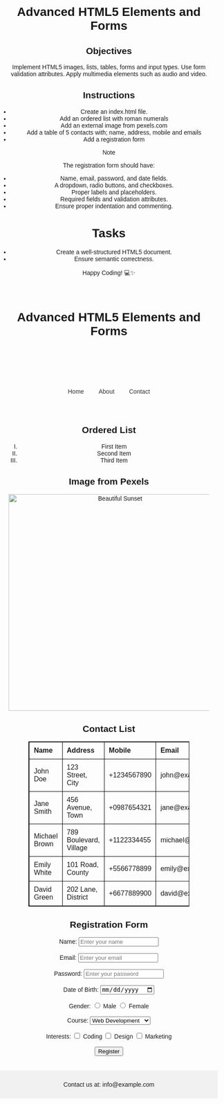 # Advanced HTML5 Elements and Forms

## Objectives
Implement HTML5 images, lists, tables, forms and input types.
Use form validation attributes.
Apply multimedia elements such as audio and video.

## Instructions

- Create an index.html file.
- Add an ordered list with roman numerals
- Add an external image from pexels.com
- Add a table of 5 contacts with; name, address, mobile and emails
- Add a registration form

>[!NOTE]
>  The registration form should have:
>- Name, email, password, and date fields.
>- A dropdown, radio buttons, and checkboxes.
>- Proper labels and placeholders.
>- Required fields and validation attributes.
>- Ensure proper indentation and commenting.
 
# Tasks
- Create a well-structured HTML5 document.
- Ensure semantic correctness.

Happy Coding! 💻✨



<!DOCTYPE html>
<html lang="en">
<head>
    <meta charset="UTF-8">
    <meta name="viewport" content="width=device-width, initial-scale=1.0">
    <title>Advanced HTML5 Elements and Forms</title>
    <style>
        body {
            font-family: Arial, sans-serif;
            margin: 0;
            padding: 0;
            text-align: center;
        }
        header, nav, main, footer {
            padding: 20px;
        }
        nav a {
            margin: 0 15px;
            text-decoration: none;
            color: #333;
        }
        footer {
            background: #f1f1f1;
            padding: 10px;
        }
        table {
            width: 80%;
            margin: auto;
            border-collapse: collapse;
        }
        table, th, td {
            border: 1px solid black;
        }
        th, td {
            padding: 10px;
            text-align: left;
        }
    </style>
</head>
<body>
    <header>
        <h1>Advanced HTML5 Elements and Forms</h1>
    </header>
    <nav>
        <a href="#home">Home</a>
        <a href="#about">About</a>
        <a href="#contact">Contact</a>
    </nav>
    <main>
        <section>
            <h2>Ordered List</h2>
            <ol type="I">
                <li>First Item</li>
                <li>Second Item</li>
                <li>Third Item</li>
            </ol>
        </section>
        <section>
            <h2>Image from Pexels</h2>
            <img src="https://www.pexels.com/photo/beautiful-sunset-123456/" alt="Beautiful Sunset" width="500">
        </section>
        <section>
            <h2>Contact List</h2>
            <table>
                <tr>
                    <th>Name</th>
                    <th>Address</th>
                    <th>Mobile</th>
                    <th>Email</th>
                </tr>
                <tr>
                    <td>John Doe</td>
                    <td>123 Street, City</td>
                    <td>+1234567890</td>
                    <td>john@example.com</td>
                </tr>
                <tr>
                    <td>Jane Smith</td>
                    <td>456 Avenue, Town</td>
                    <td>+0987654321</td>
                    <td>jane@example.com</td>
                </tr>
                <tr>
                    <td>Michael Brown</td>
                    <td>789 Boulevard, Village</td>
                    <td>+1122334455</td>
                    <td>michael@example.com</td>
                </tr>
                <tr>
                    <td>Emily White</td>
                    <td>101 Road, County</td>
                    <td>+5566778899</td>
                    <td>emily@example.com</td>
                </tr>
                <tr>
                    <td>David Green</td>
                    <td>202 Lane, District</td>
                    <td>+6677889900</td>
                    <td>david@example.com</td>
                </tr>
            </table>
        </section>
        <section>
            <h2>Registration Form</h2>
            <form>
                <label for="name">Name:</label>
                <input type="text" id="name" name="name" placeholder="Enter your name" required><br><br>
                <label for="email">Email:</label>
                <input type="email" id="email" name="email" placeholder="Enter your email" required><br><br>
                <label for="password">Password:</label>
                <input type="password" id="password" name="password" placeholder="Enter your password" required><br><br>
                <label for="dob">Date of Birth:</label>
                <input type="date" id="dob" name="dob" required><br><br>
                <label for="gender">Gender:</label>
                <input type="radio" id="male" name="gender" value="male"> Male
                <input type="radio" id="female" name="gender" value="female"> Female<br><br>
                <label for="course">Course:</label>
                <select id="course" name="course">
                    <option value="web">Web Development</option>
                    <option value="data">Data Science</option>
                    <option value="ai">Artificial Intelligence</option>
                </select><br><br>
                <label>Interests:</label>
                <input type="checkbox" name="interest" value="coding"> Coding
                <input type="checkbox" name="interest" value="design"> Design
                <input type="checkbox" name="interest" value="marketing"> Marketing<br><br>
                <button type="submit">Register</button>
            </form>
        </section>
    </main>
    <footer>
        <p>Contact us at: info@example.com</p>
    </footer>
</body>
</html>
